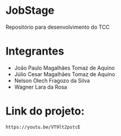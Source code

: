 # JobStage
Repositório para desenvolvimento do TCC


# Integrantes
- João Paulo Magalhães Tomaz de Aquino 
- Júlio Cesar Magalhães Tomaz de Aquino 
- Nelson Olech Fragozo da Silva 
- Wagner Lara da Rosa 


# Link do projeto:
```
https://youtu.be/VT9lt2pstcE
```
